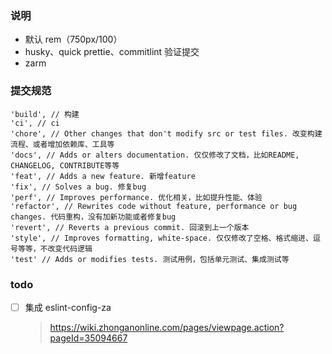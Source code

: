 ### 说明

-   默认 rem（750px/100）
-   husky、quick prettie、commitlint 验证提交
-   zarm

### 提交规范

```
'build', // 构建
'ci', // ci
'chore', // Other changes that don't modify src or test files. 改变构建流程、或者增加依赖库、工具等
'docs', // Adds or alters documentation. 仅仅修改了文档，比如README, CHANGELOG, CONTRIBUTE等等
'feat', // Adds a new feature. 新增feature
'fix', // Solves a bug. 修复bug
'perf', // Improves performance. 优化相关，比如提升性能、体验
'refactor', // Rewrites code without feature, performance or bug changes. 代码重构，没有加新功能或者修复bug
'revert', // Reverts a previous commit. 回滚到上一个版本
'style', // Improves formatting, white-space. 仅仅修改了空格、格式缩进、逗号等等，不改变代码逻辑
'test' // Adds or modifies tests. 测试用例，包括单元测试、集成测试等
```

### todo

-   [ ] 集成 eslint-config-za
    > https://wiki.zhonganonline.com/pages/viewpage.action?pageId=35094667
